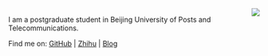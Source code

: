 
<img align="right" src="https://github-readme-stats.vercel.app/api?username=shaojunying&show_icons=true&icon_color=0366d6&bg_color=ffffff&hide_title=true" />

I am a postgraduate student in Beijing University of Posts and Telecommunications.

Find me on: [GitHub](https://github.com/shaojunying) | [Zhihu](https://www.zhihu.com/people/shaojunying) | [Blog](https://blog.nowcoder.net/shaojunying)
